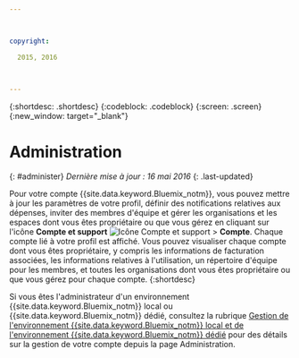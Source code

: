 ```yaml
---



copyright:

  2015, 2016



---
```


{:shortdesc: .shortdesc}
{:codeblock: .codeblock}
{:screen: .screen}
{:new_window: target="_blank"}

<!-- staging only content beginning -->

# Administration
{: #administer}
*Dernière mise à jour : 16 mai 2016*
{: .last-updated}

Pour votre compte {{site.data.keyword.Bluemix_notm}}, vous pouvez mettre à jour les paramètres de votre profil, définir des notifications
relatives aux dépenses, inviter des membres d'équipe et gérer les organisations et les espaces dont vous êtes propriétaire ou que vous gérez en cliquant
sur l'icône **Compte et support** ![Icône Compte et support](../admin/images/account_support.svg) &gt;
**Compte**. Chaque compte lié à votre profil est affiché. Vous pouvez visualiser chaque compte dont vous êtes propriétaire, y compris
les informations de facturation associées, les informations relatives à l'utilisation, un répertoire d'équipe pour les membres, et toutes les
organisations dont vous êtes propriétaire ou que vous gérez pour chaque compte.
{:shortdesc}

Si vous êtes l'administrateur d'un environnement {{site.data.keyword.Bluemix_notm}} local ou {{site.data.keyword.Bluemix_notm}} dédié, consultez la rubrique [Gestion
de l'environnement {{site.data.keyword.Bluemix_notm}} local et de l'environnement {{site.data.keyword.Bluemix_notm}} dédié](index.html#mng)
pour des détails sur la gestion de votre compte depuis la page Administration.

